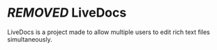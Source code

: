 # ***REMOVED*** LiveDocs

LiveDocs is a project made to allow multiple users to edit rich text files simultaneously.